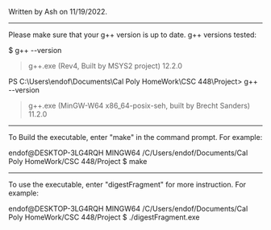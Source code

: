 Written by Ash on 11/19/2022. 

_______________________________________________________
Please make sure that your g++ version is up to date.
g++ versions tested:

$ g++ --version
> g++.exe (Rev4, Built by MSYS2 project) 12.2.0

PS C:\Users\endof\Documents\Cal Poly HomeWork\CSC 448\Project> g++ --version
> g++.exe (MinGW-W64 x86_64-posix-seh, built by Brecht Sanders) 11.2.0

_______________________________________________________
To Build the executable, enter "make" in the command prompt. 
For example:

endof@DESKTOP-3LG4RQH MINGW64 /C/Users/endof/Documents/Cal Poly HomeWork/CSC 448/Project
$ make


_______________________________________________________
To use the executable, enter "digestFragment" for more instruction. For example:

endof@DESKTOP-3LG4RQH MINGW64 /C/Users/endof/Documents/Cal Poly HomeWork/CSC 448/Project
$ ./digestFragment.exe

